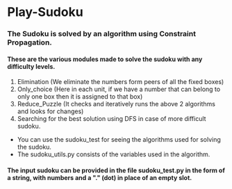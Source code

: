 # Play-Sudoku
### The Sudoku is solved by an algorithm using Constraint Propagation.
#### These are the various modules made to solve the sudoku with any difficulty levels.
1. Elimination (We eliminate the numbers form peers of all the fixed boxes)
2. Only_choice (Here in each unit, if we have a number that can belong to only one box then it is assigned to that box)
3. Reduce_Puzzle (It checks and iteratively runs the above 2 algorithms and looks for changes)
3. Searching for the best solution using DFS in case of more difficult sudoku.

- You can use the sudoku_test for seeing the algorithms used for solving the sudoku.
- The sudoku_utils.py consists of the variables used in the algorithm.
#### The input sudoku can be provided in the file sudoku_test.py in the form of a string, with numbers and a "." (dot) in place of an empty slot.
